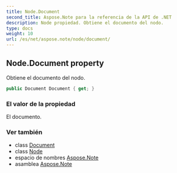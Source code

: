 ```yaml
---
title: Node.Document
second_title: Aspose.Note para la referencia de la API de .NET
description: Node propiedad. Obtiene el documento del nodo.
type: docs
weight: 10
url: /es/net/aspose.note/node/document/
---
```

## Node.Document property

Obtiene el documento del nodo.

```csharp
public Document Document { get; }
```

### El valor de la propiedad

El documento.

### Ver también

* class [Document](../../document/)
* class [Node](../)
* espacio de nombres [Aspose.Note](../../node/)
* asamblea [Aspose.Note](../../../)


